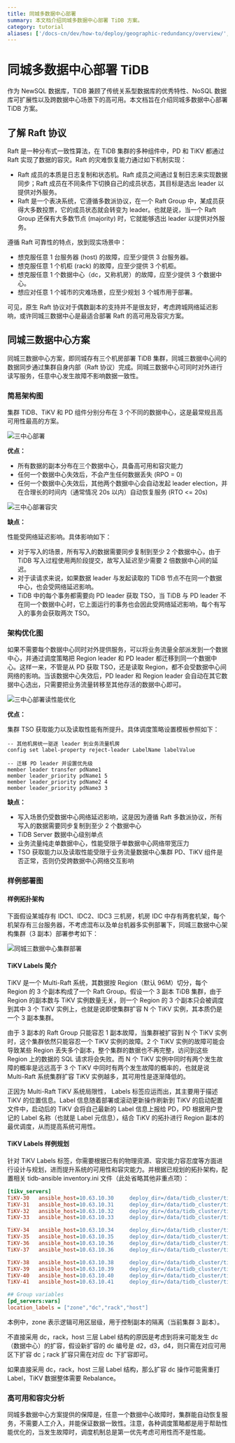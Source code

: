 ```yaml
---
title: 同城多数据中心部署
summary: 本文档介绍同城多数据中心部署 TiDB 方案。
category: tutorial
aliases: ['/docs-cn/dev/how-to/deploy/geographic-redundancy/overview/','/docs-cn/dev/geo-redundancy-deployment/']
---
```


# 同城多数据中心部署 TiDB

作为 NewSQL 数据库，TiDB 兼顾了传统关系型数据库的优秀特性、NoSQL 数据库可扩展性以及跨数据中心场景下的高可用。本文档旨在介绍同城多数据中心部署 TiDB 方案。

## 了解 Raft 协议

Raft 是一种分布式一致性算法，在 TiDB 集群的多种组件中，PD 和 TiKV 都通过 Raft 实现了数据的容灾。Raft 的灾难恢复能力通过如下机制实现：

- Raft 成员的本质是日志复制和状态机。Raft 成员之间通过复制日志来实现数据同步；Raft 成员在不同条件下切换自己的成员状态，其目标是选出 leader 以提供对外服务。 
- Raft 是一个表决系统，它遵循多数派协议，在一个 Raft Group 中，某成员获得大多数投票，它的成员状态就会转变为 leader。也就是说，当一个 Raft Group 还保有大多数节点 (majority) 时，它就能够选出 leader 以提供对外服务。

遵循 Raft 可靠性的特点，放到现实场景中：

- 想克服任意 1 台服务器 (host) 的故障，应至少提供 3 台服务器。
- 想克服任意 1 个机柜 (rack) 的故障，应至少提供 3 个机柜。
- 想克服任意 1 个数据中心（dc，又称机房）的故障，应至少提供 3 个数据中心。
- 想应对任意 1 个城市的灾难场景，应至少规划 3 个城市用于部署。

可见，原生 Raft 协议对于偶数副本的支持并不是很友好，考虑跨城网络延迟影响，或许同城三数据中心是最适合部署 Raft 的高可用及容灾方案。

## 同城三数据中心方案

同城三数据中心方案，即同城存有三个机房部署 TiDB 集群，同城三数据中心间的数据同步通过集群自身内部（Raft 协议）完成。同城三数据中心可同时对外进行读写服务，任意中心发生故障不影响数据一致性。

### 简易架构图

集群 TiDB、TiKV 和 PD 组件分别分布在 3 个不同的数据中心，这是最常规且高可用性最高的方案。

![三中心部署](/media/deploy-3dc.png)

**优点：**

- 所有数据的副本分布在三个数据中心，具备高可用和容灾能力
- 任何一个数据中心失效后，不会产生任何数据丢失 (RPO = 0)
- 任何一个数据中心失效后，其他两个数据中心会自动发起 leader election，并在合理长的时间内（通常情况 20s 以内）自动恢复服务 (RTO <= 20s)

![三中心部署容灾](/media/deploy-3dc-dr.png)

**缺点：**

性能受网络延迟影响。具体影响如下：

- 对于写入的场景，所有写入的数据需要同步复制到至少 2 个数据中心，由于 TiDB 写入过程使用两阶段提交，故写入延迟至少需要 2 倍数据中心间的延迟。
- 对于读请求来说，如果数据 leader 与发起读取的 TiDB 节点不在同一个数据中心，也会受网络延迟影响。
- TiDB 中的每个事务都需要向 PD leader 获取 TSO，当 TiDB 与 PD leader 不在同一个数据中心时，它上面运行的事务也会因此受网络延迟影响，每个有写入的事务会获取两次 TSO。

### 架构优化图

如果不需要每个数据中心同时对外提供服务，可以将业务流量全部派发到一个数据中心，并通过调度策略把 Region leader 和 PD leader 都迁移到同一个数据中心。这样一来，不管是从 PD 获取 TSO，还是读取 Region，都不会受数据中心间网络的影响。当该数据中心失效后，PD leader 和 Region leader 会自动在其它数据中心选出，只需要把业务流量转移至其他存活的数据中心即可。

![三中心部署读性能优化](/media/deploy-3dc-optimize.png)

**优点：**

集群 TSO 获取能力以及读取性能有所提升。具体调度策略设置模板参照如下：

```shell
-- 其他机房统一驱逐 leader 到业务流量机房
config set label-property reject-leader LabelName labelValue

-- 迁移 PD leader 并设置优先级
member leader transfer pdName1
member leader_priority pdName1 5
member leader_priority pdName2 4
member leader_priority pdName3 3
```

**缺点：**

- 写入场景仍受数据中心网络延迟影响，这是因为遵循 Raft 多数派协议，所有写入的数据需要同步复制到至少 2 个数据中心
- TiDB Server 数据中心级别单点
- 业务流量纯走单数据中心，性能受限于单数据中心网络带宽压力
- TSO 获取能力以及读取性能受限于业务流量数据中心集群 PD、TiKV 组件是否正常，否则仍受跨数据中心网络交互影响

### 样例部署图

#### 样例拓扑架构

下面假设某城存有 IDC1、IDC2、IDC3 三机房，机房 IDC 中存有两套机架，每个机架存有三台服务器，不考虑混布以及单台机器多实例部署下，同城三数据中心架构集群（3 副本）部署参考如下：

![同城三数据中心集群部署](/media/multi-data-centers-in-one-city-deployment-sample.png)

#### TiKV Labels 简介

TiKV 是一个 Multi-Raft 系统，其数据按 Region（默认 96M）切分，每个 Region 的 3 个副本构成了一个 Raft Group。假设一个 3 副本 TiDB 集群，由于 Region 的副本数与 TiKV 实例数量无关，则一个 Region 的 3 个副本只会被调度到其中 3 个 TiKV 实例上，也就是说即使集群扩容 N 个 TiKV 实例，其本质仍是一个 3 副本集群。

由于 3 副本的 Raft Group 只能容忍 1 副本故障，当集群被扩容到 N 个 TiKV 实例时，这个集群依然只能容忍一个 TiKV 实例的故障。2 个 TiKV 实例的故障可能会导致某些 Region 丢失多个副本，整个集群的数据也不再完整，访问到这些 Region 上的数据的 SQL 请求将会失败。而 N 个 TiKV 实例中同时有两个发生故障的概率是远远高于 3 个 TiKV 中同时有两个发生故障的概率的，也就是说 Multi-Raft 系统集群扩容 TiKV 实例越多，其可用性是逐渐降低的。

正因为 Multi-Raft TiKV 系统局限性， Labels 标签应运而出，其主要用于描述 TiKV 的位置信息。Label 信息随着部署或滚动更新操作刷新到 TiKV 的启动配置文件中，启动后的 TiKV 会将自己最新的 Label 信息上报给 PD，PD 根据用户登记的 Label 名称（也就是 Label 元信息），结合 TiKV 的拓扑进行 Region 副本的最优调度，从而提高系统可用性。

#### TiKV Labels 样例规划

针对 TiKV Labels 标签，你需要根据已有的物理资源、容灾能力容忍度等方面进行设计与规划，进而提升系统的可用性和容灾能力。并根据已规划的拓扑架构，配置相关 tidb-ansible inventory.ini 文件（此处省略其他非重点项）：

```ini
[tikv_servers]
TiKV-30   ansible_host=10.63.10.30     deploy_dir=/data/tidb_cluster/tikv  tikv_port=20170 tikv_status_port=20180 labels="zone=z1,dc=d1,rack=r1,host=30"  
TiKV-31   ansible_host=10.63.10.31     deploy_dir=/data/tidb_cluster/tikv  tikv_port=20170   tikv_status_port=20180 labels="zone=z1,dc=d1,rack=r1,host=31"  
TiKV-32   ansible_host=10.63.10.32     deploy_dir=/data/tidb_cluster/tikv  tikv_port=20170   tikv_status_port=20180 labels="zone=z1,dc=d1,rack=r2,host=30"  
TiKV-33   ansible_host=10.63.10.33     deploy_dir=/data/tidb_cluster/tikv  tikv_port=20170   tikv_status_port=20180 labels="zone=z1,dc=d1,rack=r2,host=30"  

TiKV-34   ansible_host=10.63.10.34     deploy_dir=/data/tidb_cluster/tikv  tikv_port=20170   tikv_status_port=20180 labels="zone=z2,dc=d1,rack=r1,host=34"  
TiKV-35   ansible_host=10.63.10.35     deploy_dir=/data/tidb_cluster/tikv  tikv_port=20170   tikv_status_port=20180 labels="zone=z2,dc=d1,rack=r1,host=35"  
TiKV-36   ansible_host=10.63.10.36     deploy_dir=/data/tidb_cluster/tikv  tikv_port=20170   tikv_status_port=20180 labels="zone=z2,dc=d1,rack=r2,host=36"  
TiKV-37   ansible_host=10.63.10.36     deploy_dir=/data/tidb_cluster/tikv  tikv_port=20170   tikv_status_port=20180 labels="zone=z2,dc=d1,rack=r2,host=37"  

TiKV-38   ansible_host=10.63.10.38     deploy_dir=/data/tidb_cluster/tikv  tikv_port=20170   tikv_status_port=20180 labels="zone=z3,dc=d1,rack=r1,host=38"  
TiKV-39   ansible_host=10.63.10.39     deploy_dir=/data/tidb_cluster/tikv  tikv_port=20170   tikv_status_port=20180 labels="zone=z3,dc=d1,rack=r1,host=39"  
TiKV-40   ansible_host=10.63.10.40     deploy_dir=/data/tidb_cluster/tikv  tikv_port=20170   tikv_status_port=20180 labels="zone=z3,dc=d1,rack=r2,host=40"  
TiKV-41   ansible_host=10.63.10.41     deploy_dir=/data/tidb_cluster/tikv  tikv_port=20170   tikv_status_port=20180 labels="zone=z3,dc=d1,rack=r2,host=41"

## Group variables
[pd_servers:vars]
location_labels = ["zone","dc","rack","host"]
```

本例中，zone 表示逻辑可用区层级，用于控制副本的隔离（当前集群 3 副本）。

不直接采用 dc，rack，host 三层 Label 结构的原因是考虑到将来可能发生 dc（数据中心）的扩容，假设新扩容的 dc 编号是 d2，d3，d4，则只需在对应可用区下扩容 dc；rack 扩容只需在对应 dc 下扩容即可。

如果直接采用 dc，rack，host 三层 Label 结构，那么扩容 dc 操作可能需重打 Label，TiKV 数据整体需要 Rebalance。

### 高可用和容灾分析

同城多数据中心方案提供的保障是，任意一个数据中心故障时，集群能自动恢复服务，不需要人工介入，并能保证数据一致性。注意，各种调度策略都是用于帮助性能优化的，当发生故障时，调度机制总是第一优先考虑可用性而不是性能。
